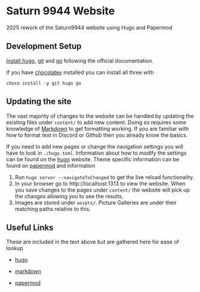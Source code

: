 # Saturn 9944 Website

2025 rework of the Saturn9944 website using Hugo and Papermod

## Development Setup

[Install hugo][hugo-install], [git][git] and [go][go] following the official
documentation.

If you have [chocolatey][chocolatey] installed you can install all three with

```pwsh
choco install -y git hugo go
```

## Updating the site

The vast majority of changes to the website can be handled by updating the
existing files under `content/` to add new content.  Doing so requires some
knowledge of [Markdown][md] to get formatting working.  If you are familiar 
with how to format text in Discord or Github then you already know the basics.

If you need to add new pages or change the navigation settings you will have to
look in `./hugo.toml`.  Information about how to modify the settings can be
found on the [hugo][hugo] website.  Theme specific information can be found on 
[papermod][papermod] and information

1. Run `hugo server --navigateToChanged` to get the live reload functionality.
2. In your browser go to http://localhost:1313 to view the website.  When you
   save changes to the pages under `content/` the website will pick up the changes
   allowing you to see the results.
3. Images are stored under `assets/`.  Picture Galleries are under their matching
   paths relative to this.

## Useful Links
These are included in the text above but are gathered here for ease of lookup

- [hugo][hugo]
- [markdown][md]
- [papermod][papermod]

  [hugo-install]: https://gohugo.io/installation/
  [hugo]: https://gohugo.io/
  [papermod]: https://github.com/adityatelange/hugo-PaperMod
  [go]: https://go.dev/doc/install
  [md]: https://www.markdownguide.org/
  [git]: https://git-scm.com/downloads
  [chocolatey]: https://chocolatey.org/install